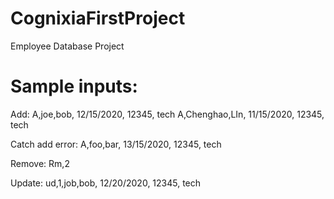 # CognixiaFirstProject
Employee Database Project


# Sample inputs:
Add:
A,joe,bob, 12/15/2020, 12345, tech
A,Chenghao,LIn, 11/15/2020, 12345, tech

Catch add error:
A,foo,bar, 13/15/2020, 12345, tech

Remove:
Rm,2

Update:
ud,1,job,bob, 12/20/2020, 12345, tech
